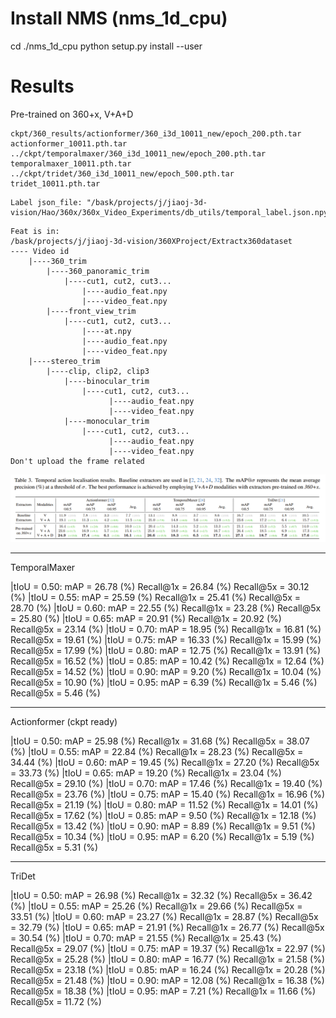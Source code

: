# Install NMS (nms_1d_cpu)
cd ./nms_1d_cpu
python setup.py install --user


# Results

Pre-trained on 360+x,  V+A+D

```
ckpt/360_results/actionformer/360_i3d_10011_new/epoch_200.pth.tar    actionformer_10011.pth.tar
../ckpt/temporalmaxer/360_i3d_10011_new/epoch_200.pth.tar    temporalmaxer_10011.pth.tar
../ckpt/tridet/360_i3d_10011_new/epoch_500.pth.tar   tridet_10011.pth.tar
```

```
Label json_file: "/bask/projects/j/jiaoj-3d-vision/Hao/360x/360x_Video_Experiments/db_utils/temporal_label.json.npy"

```

```
Feat is in:
/bask/projects/j/jiaoj-3d-vision/360XProject/Extractx360dataset
---- Video id
	|----360_trim
		|----360_panoramic_trim  	
			|----cut1, cut2, cut3...
				|----audio_feat.npy
				|----video_feat.npy
		|----front_view_trim
			|----cut1, cut2, cut3...
				|----at.npy
				|----audio_feat.npy
				|----video_feat.npy
	|----stereo_trim
		|----clip, clip2, clip3
			|----binocular_trim
				|----cut1, cut2, cut3...
                      |----audio_feat.npy
                      |----video_feat.npy
			|----monocular_trim
				|----cut1, cut2, cut3...
                      |----audio_feat.npy
                      |----video_feat.npy
Don't upload the frame related 
```

![image-20240702140744719](assets/image-20240702140744719.png)

---

TemporalMaxer

|tIoU = 0.50: mAP = 26.78 (%) Recall@1x = 26.84 (%) Recall@5x = 30.12 (%) 
|tIoU = 0.55: mAP = 25.59 (%) Recall@1x = 25.41 (%) Recall@5x = 28.70 (%) 
|tIoU = 0.60: mAP = 22.55 (%) Recall@1x = 23.28 (%) Recall@5x = 25.80 (%) 
|tIoU = 0.65: mAP = 20.91 (%) Recall@1x = 20.92 (%) Recall@5x = 23.14 (%) 
|tIoU = 0.70: mAP = 18.95 (%) Recall@1x = 16.81 (%) Recall@5x = 19.61 (%) 
|tIoU = 0.75: mAP = 16.33 (%) Recall@1x = 15.99 (%) Recall@5x = 17.99 (%) 
|tIoU = 0.80: mAP = 12.75 (%) Recall@1x = 13.91 (%) Recall@5x = 16.52 (%) 
|tIoU = 0.85: mAP = 10.42 (%) Recall@1x = 12.64 (%) Recall@5x = 14.52 (%) 
|tIoU = 0.90: mAP = 9.20 (%) Recall@1x = 10.04 (%) Recall@5x = 10.90 (%) 
|tIoU = 0.95: mAP = 6.39 (%) Recall@1x = 5.46 (%) Recall@5x = 5.46 (%) 

---------------------------

Actionformer (ckpt ready)

|tIoU = 0.50: mAP = 25.98 (%) Recall@1x = 31.68 (%) Recall@5x = 38.07 (%) 
|tIoU = 0.55: mAP = 22.84 (%) Recall@1x = 28.23 (%) Recall@5x = 34.44 (%) 
|tIoU = 0.60: mAP = 19.45 (%) Recall@1x = 27.20 (%) Recall@5x = 33.73 (%) 
|tIoU = 0.65: mAP = 19.20 (%) Recall@1x = 23.04 (%) Recall@5x = 29.10 (%) 
|tIoU = 0.70: mAP = 17.46 (%) Recall@1x = 19.40 (%) Recall@5x = 23.76 (%) 
|tIoU = 0.75: mAP = 15.40 (%) Recall@1x = 16.96 (%) Recall@5x = 21.19 (%) 
|tIoU = 0.80: mAP = 11.52 (%) Recall@1x = 14.01 (%) Recall@5x = 17.62 (%) 
|tIoU = 0.85: mAP = 9.50 (%) Recall@1x = 12.18 (%) Recall@5x = 13.42 (%) 
|tIoU = 0.90: mAP = 8.89 (%) Recall@1x = 9.51 (%) Recall@5x = 10.34 (%) 
|tIoU = 0.95: mAP = 6.20 (%) Recall@1x = 5.19 (%) Recall@5x = 5.31 (%)

-----------

TriDet

|tIoU = 0.50: mAP = 26.98 (%) Recall@1x = 32.32 (%) Recall@5x = 36.42 (%) 
|tIoU = 0.55: mAP = 25.26 (%) Recall@1x = 29.66 (%) Recall@5x = 33.51 (%) 
|tIoU = 0.60: mAP = 23.27 (%) Recall@1x = 28.87 (%) Recall@5x = 32.79 (%) 
|tIoU = 0.65: mAP = 21.91 (%) Recall@1x = 26.77 (%) Recall@5x = 30.54 (%) 
|tIoU = 0.70: mAP = 21.55 (%) Recall@1x = 25.43 (%) Recall@5x = 29.07 (%) 
|tIoU = 0.75: mAP = 19.37 (%) Recall@1x = 22.97 (%) Recall@5x = 25.28 (%) 
|tIoU = 0.80: mAP = 16.77 (%) Recall@1x = 21.58 (%) Recall@5x = 23.18 (%) 
|tIoU = 0.85: mAP = 16.24 (%) Recall@1x = 20.28 (%) Recall@5x = 21.48 (%) 
|tIoU = 0.90: mAP = 12.08 (%) Recall@1x = 16.38 (%) Recall@5x = 18.38 (%) 
|tIoU = 0.95: mAP = 7.21 (%) Recall@1x = 11.66 (%) Recall@5x = 11.72 (%) 





